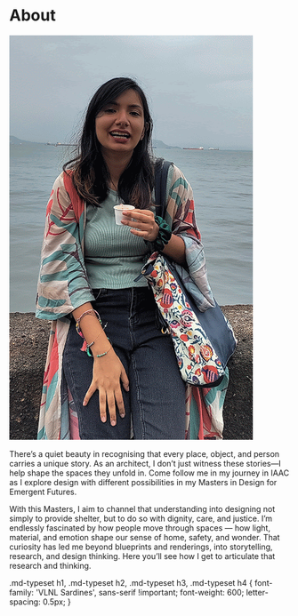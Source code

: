 # About

![Profile gif](https://raw.githubusercontent.com/aiman-ansari12/MDEF/main/docs/images/Profile_gif.gif)

There’s a quiet beauty in recognising that every place, object, and person carries a unique story. As an architect, I don’t just witness these stories—I help shape the spaces they unfold in. Come follow me in my journey in IAAC as I explore design with different possibilities in my Masters in Design for Emergent Futures. 

With this Masters, I aim to channel that understanding into designing not simply to provide shelter, but to do so with dignity, care, and justice. I’m endlessly fascinated by how people move through spaces — how light, material, and emotion shape our sense of home, safety, and wonder. That curiosity has led me beyond blueprints and renderings, into storytelling, research, and design thinking. Here you’ll see how I get to articulate that research and thinking. 

.md-typeset h1,
.md-typeset h2,
.md-typeset h3,
.md-typeset h4 {
  font-family: 'VLNL Sardines', sans-serif !important;
  font-weight: 600;
  letter-spacing: 0.5px;
}